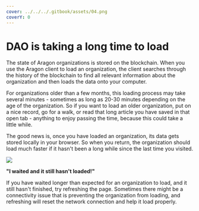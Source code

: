 ```yaml
---
cover: ../../../.gitbook/assets/04.png
coverY: 0
---
```


# DAO is taking a long time to load

The state of Aragon organizations is stored on the blockchain. When you use the Aragon client to load an organization, the client searches through the history of the blockchain to find all relevant information about the organization and then loads the data onto your computer.&#x20;

For organizations older than a few months, this loading process may take several minutes - sometimes as long as 20-30 minutes depending on the age of the organization. So if you want to load an older organization, put on a nice record, go for a walk, or read that long article you have saved in that open tab - anything to enjoy passing the time, because this could take a little while.

The good news is, once you have loaded an organization, its data gets stored locally in your browser. So when you return, the organization should load much faster if it hasn't been a long while since the last time you visited.

![](https://d33v4339jhl8k0.cloudfront.net/docs/assets/5c98a4fe0428633d2cf3fcf7/images/5d88f2bb2c7d3a7e9ae17f09/file-K8I1pKSaUt.png)

**"I waited and it still hasn't loaded!"**

If you have waited longer than expected for an organization to load, and it still hasn't finished, try refreshing the page. Sometimes there might be a connectivity issue that is preventing the organization from loading, and refreshing will reset the network connection and help it load properly.
